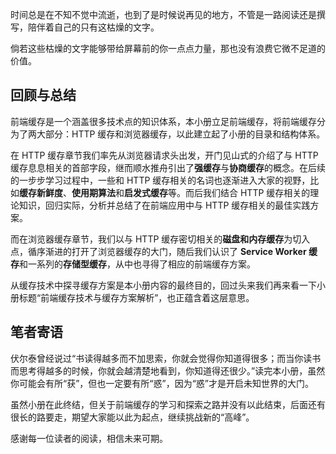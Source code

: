 时间总是在不知不觉中流逝，也到了是时候说再见的地方，不管是一路阅读还是撰写，陪伴着自己的只有这枯燥的文字。

倘若这些枯燥的文字能够带给屏幕前的你一点点力量，那也没有浪费它微不足道的价值。

## 回顾与总结

前端缓存是一个涵盖很多技术点的知识体系，本小册立足前端缓存，将前端缓存分为了两大部分：HTTP 缓存和浏览器缓存，以此建立起了小册的目录和结构体系。

在 HTTP 缓存章节我们率先从浏览器请求头出发，开门见山式的介绍了与 HTTP 缓存息息相关的首部字段，继而顺水推舟引出了**强缓存**与**协商缓存**的概念。在后续的一步步学习过程中，一些和 HTTP 缓存相关的名词也逐渐进入大家的视野，比如**缓存新鲜度**、**使用期算法**和**启发式缓存**等。而后我们结合 HTTP 缓存相关的理论知识，回归实际，分析并总结了在前端应用中与 HTTP 缓存相关的最佳实践方案。

而在浏览器缓存章节，我们以与 HTTP 缓存密切相关的**磁盘和内存缓存**为切入点，循序渐进的打开了浏览器缓存的大门，随后我们认识了 **Service Worker 缓存**和一系列的**存储型缓存**，从中也寻得了相应的前端缓存方案。

从缓存技术中探寻缓存方案是本小册内容的最终目的，回过头来我们再来看一下小册标题“前端缓存技术与缓存方案解析”，也正蕴含着这层意思。

## 笔者寄语

伏尔泰曾经说过“书读得越多而不加思索，你就会觉得你知道得很多；而当你读书而思考得越多的时候，你就会越清楚地看到，你知道得还很少。”读完本小册，虽然你可能会有所“获”，但也一定要有所“惑”，因为“惑”才是开启未知世界的大门。

虽然小册在此终结，但关于前端缓存的学习和探索之路并没有以此结束，后面还有很长的路要走，期望大家能以此为起点，继续挑战新的“高峰”。

感谢每一位读者的阅读，相信未来可期。


